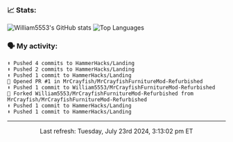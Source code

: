 ### 📈 Stats:
![William5553's GitHub stats](https://gh-readme-stats-git-main-william5553s-projects.vercel.app/api?username=william5553&show_icons=true&theme=dark&include_all_commits=true&count_private=true&hide_border=true)
![Top Languages](https://gh-readme-stats-git-main-william5553s-projects.vercel.app/api/top-langs/?username=william5553&langs_count=10&layout=compact&theme=dark&include_all_commits=true&count_private=true&hide_border=true)

### 🗣 My activity:
```
⬆️ Pushed 4 commits to HammerHacks/Landing
⬆️ Pushed 2 commits to HammerHacks/Landing
⬆️ Pushed 1 commit to HammerHacks/Landing
💪 Opened PR #1 in MrCrayfish/MrCrayfishFurnitureMod-Refurbished
⬆️ Pushed 1 commit to William5553/MrCrayfishFurnitureMod-Refurbished
🍴 Forked William5553/MrCrayfishFurnitureMod-Refurbished from MrCrayfish/MrCrayfishFurnitureMod-Refurbished
⬆️ Pushed 1 commit to HammerHacks/Landing
⬆️ Pushed 1 commit to HammerHacks/Landing
```

------------
<p align="center">Last refresh: Tuesday, July 23rd 2024, 3:13:02 pm ET</p>
